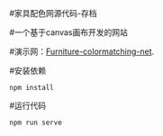 #家具配色网源代码-存档

#一个基于canvas画布开发的网站

#演示网：[Furniture-colormatching-net](https://dickson.ink/).

#安装依赖
```
npm install
```
#运行代码
```
npm run serve
```
